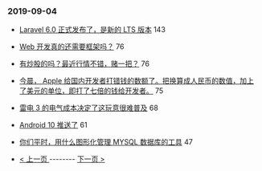 ### 2019-09-04 
- [Laravel 6.0 正式发布了，是新的 LTS 版本](https://www.v2ex.com/t/597682) 143
- [Web 开发真的还需要框架吗？](https://www.v2ex.com/t/597773) 76
- [有炒股的吗？最近行情不错，赌一把？](https://www.v2ex.com/t/597780) 76
- [今晨， Apple 给国内开发者打错钱的数额了。把换算成人民币的数值，加上了美元的单位，即打了七倍的钱给开发者。](https://www.v2ex.com/t/597793) 75
- [雷电 3 的电气成本决定了这玩意很难普及](https://www.v2ex.com/t/597721) 68
- [Android 10 推送了](https://www.v2ex.com/t/597778) 61
- [你们平时，用什么图形化管理 MYSQL 数据库的工具](https://www.v2ex.com/t/597800) 47 

- [ < 上一页 ](https://github.com/able8/v2ex-hot-record/blob/master/2019-09-03.md) -------- [ 下一页 > ](https://github.com/able8/v2ex-hot-record/blob/master/2019-09-05.md)
